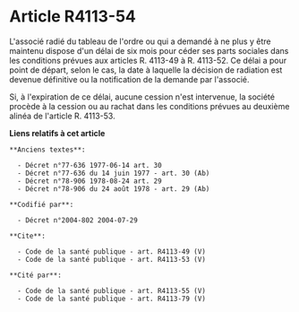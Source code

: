# Article R4113-54

L'associé radié du tableau de l'ordre ou qui a demandé à ne plus y être maintenu dispose d'un délai de six mois pour céder
ses parts sociales dans les conditions prévues aux articles R. 4113-49 à R. 4113-52. Ce délai a pour point de départ, selon
le cas, la date à laquelle la décision de radiation est devenue définitive ou la notification de la demande par l'associé. 

Si, à l'expiration de ce délai, aucune cession n'est intervenue, la société procède à la cession ou au rachat dans les
conditions prévues au deuxième alinéa de l'article R. 4113-53.

**Liens relatifs à cet article**

	**Anciens textes**:

	  - Décret n°77-636 1977-06-14 art. 30
	  - Décret n°77-636 du 14 juin 1977 - art. 30 (Ab)
	  - Décret n°78-906 1978-08-24 art. 29
	  - Décret n°78-906 du 24 août 1978 - art. 29 (Ab)

	**Codifié par**:

	  - Décret n°2004-802 2004-07-29

	**Cite**:

	  - Code de la santé publique - art. R4113-49 (V)
	  - Code de la santé publique - art. R4113-53 (V)

	**Cité par**:

	  - Code de la santé publique - art. R4113-55 (V)
	  - Code de la santé publique - art. R4113-79 (V)
